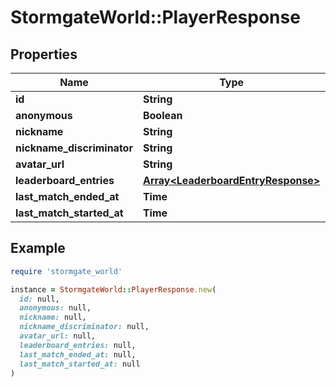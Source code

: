 # StormgateWorld::PlayerResponse

## Properties

| Name | Type | Description | Notes |
| ---- | ---- | ----------- | ----- |
| **id** | **String** |  |  |
| **anonymous** | **Boolean** |  |  |
| **nickname** | **String** |  | [optional] |
| **nickname_discriminator** | **String** |  | [optional] |
| **avatar_url** | **String** |  | [optional] |
| **leaderboard_entries** | [**Array&lt;LeaderboardEntryResponse&gt;**](LeaderboardEntryResponse.md) |  |  |
| **last_match_ended_at** | **Time** |  | [optional] |
| **last_match_started_at** | **Time** |  | [optional] |

## Example

```ruby
require 'stormgate_world'

instance = StormgateWorld::PlayerResponse.new(
  id: null,
  anonymous: null,
  nickname: null,
  nickname_discriminator: null,
  avatar_url: null,
  leaderboard_entries: null,
  last_match_ended_at: null,
  last_match_started_at: null
)
```

